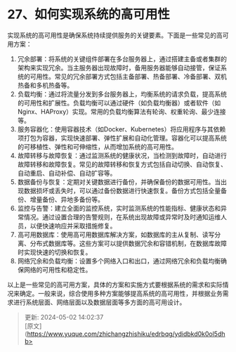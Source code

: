 # 27、如何实现系统的高可用性

实现系统的高可用性是确保系统持续提供服务的关键要素。下面是一些常见的高可用方案：

1. 冗余部署：将系统的关键组件部署在多台服务器上，通过搭建主备或者集群的架构来实现冗余。当主服务器出现故障时，备用服务器能够自动接管，保证系统的可用性。常见的冗余部署方式包括主备部署、热备部署、冷备部署、双机热备和多机热备等。
2. 负载均衡：通过将流量分发到多台服务器上，均衡系统的请求负载，提高系统的可用性和扩展性。负载均衡可以通过硬件（如负载均衡器）或者软件（如Nginx、HAProxy）实现。常用的负载均衡算法有轮询、权重轮询、最少连接等。
3. 服务容器化：使用容器技术（如Docker、Kubernetes）将应用程序与其依赖项打包为容器，实现快速部署、弹性扩展和自动化管理。容器化可以提高系统的可移植性、弹性和可伸缩性，从而增加系统的高可用性。
4. 故障转移与故障恢复：通过监测系统的健康状况，当检测到故障时，自动进行故障转移和故障恢复。常见的故障转移和恢复方式包括自动切换、自动恢复、自动重启、自动补偿、自动扩容等。
5. 数据备份与恢复：定期对关键数据进行备份，并确保备份的数据可用性。当出现数据损坏或丢失时，可以通过备份数据进行快速恢复。备份方式包括全量备份、增量备份、异地多备份等。
6. 监控与告警：建立全面的监控系统，实时监测系统的性能指标、健康状态和异常情况。通过设置合理的告警规则，在系统出现故障或异常时及时通知运维人员，以便快速响应并采取措施修复。
7. 高可用数据库：使用高可用数据库解决方案，如数据库的主从复制、读写分离、分布式数据库等。这些方案可以提供数据冗余和容错机制，在数据库故障时实现快速的切换和恢复。
8. 网络冗余和负载均衡：设置多个网络入口和出口，通过网络冗余和负载均衡确保网络的可用性和稳定性。

以上是一些常见的高可用方案，具体的方案和实施方式要根据系统的需求和实际情况来确定。一般来说，综合使用多种方案能够提高系统的高可用性，并根据业务需求进行系统层面、网络层面以及数据层面等多方面的高可用设计。



> 更新: 2024-05-02 14:02:37  
> [原文](https://www.yuque.com/zhichangzhishiku/edrbqg/ydidbkd0k0ol5dhb>